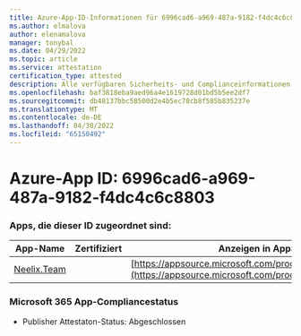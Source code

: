 ```yaml
---
title: Azure-App-ID-Informationen für 6996cad6-a969-487a-9182-f4dc4c6c8803
ms.author: elmalova
author: elenamalova
manager: tonybal
ms.date: 04/29/2022
ms.topic: article
ms.service: attestation
certification_type: attested
description: Alle verfügbaren Sicherheits- und Complianceinformationen für 6996cad6-a969-487a-9182-f4dc4c6c8803.
ms.openlocfilehash: baf3818eba9aed96a4e1619728d01bd5b5ee2df7
ms.sourcegitcommit: db48137bbc58500d2e4b5ec78cb8f585b835237e
ms.translationtype: MT
ms.contentlocale: de-DE
ms.lasthandoff: 04/30/2022
ms.locfileid: "65150492"
---
```

# <a name="azure-app-id-6996cad6-a969-487a-9182-f4dc4c6c8803"></a>Azure-App ID: 6996cad6-a969-487a-9182-f4dc4c6c8803


### <a name="apps-associated-with-this-id"></a>Apps, die dieser ID zugeordnet sind:
| **App-Name** | **Zertifiziert** | **Anzeigen in AppSource** |
|--------------|---------------|-----------------------|
| [Neelix.Team](../forward/WA200003047.md) |  | [https://appsource.microsoft.com/product/office/WA200003047](https://appsource.microsoft.com/product/office/WA200003047) |

### <a name="microsoft-365-app-compliance-status"></a>Microsoft 365 App-Compliancestatus
- Publisher Attestaton-Status: Abgeschlossen
